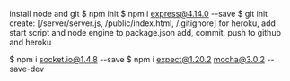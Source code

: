 install node and git
$ npm init
$ npm i express@4.14.0 --save
$ git init
create: [/server/server.js, /public/index.html, /.gitignore]
for heroku, add start script and node engine to package.json
add, commit, push to github and heroku

$ npm i socket.io@1.4.8 --save
$ npm i expect@1.20.2 mocha@3.0.2 --save-dev
